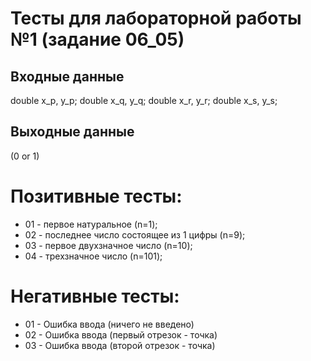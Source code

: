 # Тесты для лабораторной работы №1 (задание 06_05)

## Входные данные
double x_p, y_p;
double x_q, y_q;
double x_r, y_r;
double x_s, y_s;

## Выходные данные
(0 or 1)

# Позитивные тесты: 
- 01 - первое натуральное (n=1);
- 02 - последнее число состоящее из 1 цифры (n=9);
- 03 - первое двухзначное число (n=10);
- 04 - трехзначное число (n=101);

# Негативные тесты:
- 01 - Ошибка ввода (ничего не введено)
- 02 - Ошибка ввода (первый отрезок - точка)
- 03 - Ошибка ввода (второй отрезок - точка)
